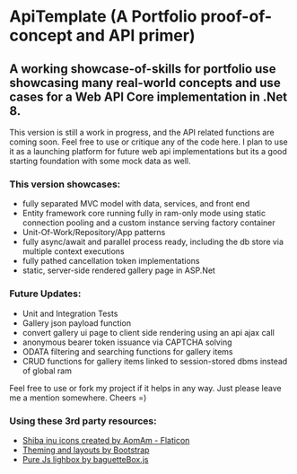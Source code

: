 # ApiTemplate (A Portfolio proof-of-concept and API primer)

<h2>A working showcase-of-skills for portfolio use showcasing many real-world concepts and use cases for a Web API Core implementation in .Net 8.</h2>

<p>This version is still a work in progress, and the API related functions are coming soon. Feel free to use or critique any of the code here. I plan to use it as a launching platform for future web api implementations but its a good starting foundation with some mock data as well.</p>

<h3>This version showcases:</h3>
<p>
<ul>
<li>fully separated MVC model with data, services, and front end</li>
<li>Entity framework core running fully in ram-only mode using static connection pooling and a custom instance serving factory container</li>
<li>Unit-Of-Work/Repository/App patterns</li>
<li>fully async/await and parallel process ready, including the db store via multiple context executions</li>
<li>fully pathed cancellation token implementations</li>
<li>static, server-side rendered gallery page in ASP.Net</li>
</ul>
</p>

<h3>Future Updates:</h3>
<p>
<ul>
<li>Unit and Integration Tests</li>
<li>Gallery json payload function</li>
<li>convert gallery ui page to client side rendering using an api ajax call</li>
<li>anonymous bearer token issuance via CAPTCHA solving</li>
<li>ODATA filtering and searching functions for gallery items</li>
<li>CRUD functions for gallery items linked to session-stored dbms instead of global ram</li>
</ul>
</p>

<p>Feel free to use or fork my project if it helps in any way. Just please leave me a mention somewhere. Cheers =)</p>

<h3>Using these 3rd party resources:</h3>
<ul>
    <li><a href="https://www.flaticon.com/free-icons/shiba-inu" title="shiba inu icons">Shiba inu icons created by AomAm - Flaticon</a></li>
    <li><a href="https://getbootstrap.com/" title="Bootstrap">Theming and layouts by Bootstrap</a></li>
    <li><a href="https://feimosi.github.io/baguetteBox.js/" title="Baguettebox.js">Pure Js lighbox by baguetteBox.js</a></li>
</ul>
